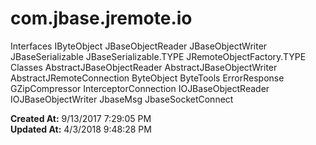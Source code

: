 # com.jbase.jremote.io

Interfaces IByteObject JBaseObjectReader JBaseObjectWriter JBaseSerializable JBaseSerializable.TYPE JRemoteObjectFactory.TYPE Classes AbstractJBaseObjectReader AbstractJBaseObjectWriter AbstractJRemoteConnection ByteObject ByteTools ErrorResponse GZipCompressor InterceptorConnection IOJBaseObjectReader IOJBaseObjectWriter JbaseMsg JbaseSocketConnect  

**Created At:** 9/13/2017 7:29:05 PM  
**Updated At:** 4/3/2018 9:48:28 PM  

